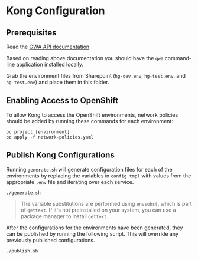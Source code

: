 # Kong Configuration

## Prerequisites

Read the [GWA API documentation](https://github.com/bcgov/gwa-api/blob/dev/USER-JOURNEY.md).

Based on reading above documentation you should have the `gwa` command-line application installed locally.

Grab the environment files from Sharepoint (`hg-dev.env`, `hg-test.env`, and `hg-test.env`) and place them in this folder.

## Enabling Access to OpenShift

To allow Kong to access the OpenShift environments, network policies should be added by running these commands for each environment:

```shell
oc project [environment]
oc apply -f network-policies.yaml
```

## Publish Kong Configurations

Running `generate.sh` will generate configuration files for each of the environments by replacing the variables in `config.tmpl` with values from the appropriate `.env` file and iterating over each service.

```shell
./generate.sh
```

> The variable substitutions are performed using `envsubst`, which is part of `gettext`. If it's not preinstalled on your system, you can use a package manager to install `gettext`.

After the configurations for the environments have been generated, they can be published by running the following script. This will override any previously published configurations.

```shell
./publish.sh
```
